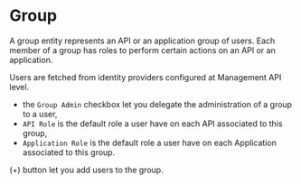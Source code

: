 # Group

A group entity represents an API or an application group of users.
Each member of a group has roles to perform certain actions on an API or an application.

Users are fetched from identity providers configured at Management API level.

- the `Group Admin` checkbox let you delegate the administration of a group to a user,
- `API Role` is the default role a user have on each API associated to this group,
- `Application Role` is the default role a user have on each Application associated to this group.

(+) button let you add users to the group.

